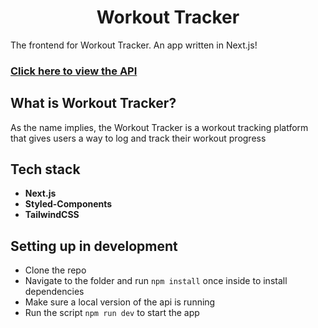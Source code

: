 <h1 align="center">Workout Tracker</h1>
<p>The frontend for Workout Tracker. An app written in Next.js!</p>

<h3>
    <a href="https://github.com/kimwoodfield/workout-tracker-api">Click here to view the API</a>
</h3>

## What is Workout Tracker?

As the name implies, the Workout Tracker is a workout tracking platform that gives users a way to log and track their workout progress

## Tech stack

- **Next.js**
- **Styled-Components**
- **TailwindCSS**

## Setting up in development

- Clone the repo
- Navigate to the folder and run ``npm install`` once inside to install dependencies
- Make sure a local version of the api is running
- Run the script ``npm run dev`` to start the app
